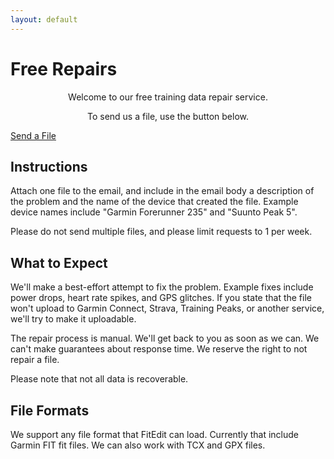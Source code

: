 ```yaml
---
layout: default
---
```


<main>

<h1>Free Repairs</h1>

<span style="text-align: center;">
<p>Welcome to our free training data repair service.</p>
<p>To send us a file, use the button below.</p>
</span>

<a class="cta-button" href="mailto:support@fitedit.io">Send a File</a>

<h2>Instructions</h2>

<p>
Attach one file to the email, and include in the email body a description of
the problem and the name of the device that created the file. Example device names include "Garmin Forerunner 235" and "Suunto Peak 5".
</p>

<p>
Please do not send multiple files, and please limit requests to 1 per week.
</p>

<h2>What to Expect</h2>

<p>We'll make a best-effort attempt to fix the problem. Example fixes include power drops, heart rate spikes, and GPS glitches. If you state that the file won't upload to Garmin Connect, Strava, Training Peaks, or another service, we'll try to make it uploadable.</p>

<p>The repair process is manual. We'll get back to you as soon as we can. We can't make guarantees about response time. We reserve the right to not repair a file.</p>

<p>Please note that not all data is recoverable.</p>

<h2>File Formats</h2>

<p>We support any file format that FitEdit can load. Currently that include Garmin FIT fit files. We can also work with TCX and GPX files.</p>

</main>
